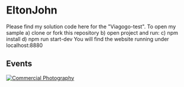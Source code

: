 # EltonJohn
Please find my solution code here for the "Viagogo-test".
To open my sample a) clone or
 fork this repository
b) open project and run:
c) npm install
d) npm run start-dev
You will find the website running under localhost:8880

## Events
<a href="http://www.freeimagehosting.net/commercial-photography/"><img src="https://i.imgur.com/Nue95HD.png" alt="Commercial Photography"></a> 

